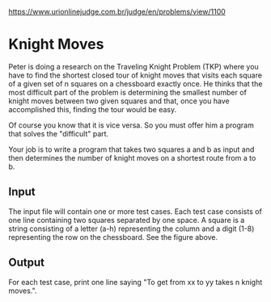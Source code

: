https://www.urionlinejudge.com.br/judge/en/problems/view/1100

# Knight Moves

Peter is doing a research on the Traveling Knight Problem (TKP) where you have
to find the shortest closed tour of knight moves that visits each square of a
given set of n squares on a chessboard exactly once. He thinks that the most
difficult part of the problem is determining the smallest number of knight
moves between two given squares and that, once you have accomplished this,
finding the tour would be easy.

Of course you know that it is vice versa. So you must offer him a program that
solves the "difficult" part.

Your job is to write a program that takes two squares a and b as input and then
determines the number of knight moves on a shortest route from a to b.

## Input

The input file will contain one or more test cases. Each test case consists of
one line containing two squares separated by one space. A square is a string
consisting of a letter (a-h) representing the column and a digit (1-8)
representing the row on the chessboard. See the figure above.

## Output

For each test case, print one line saying "To get from xx to yy takes n knight
moves.".
